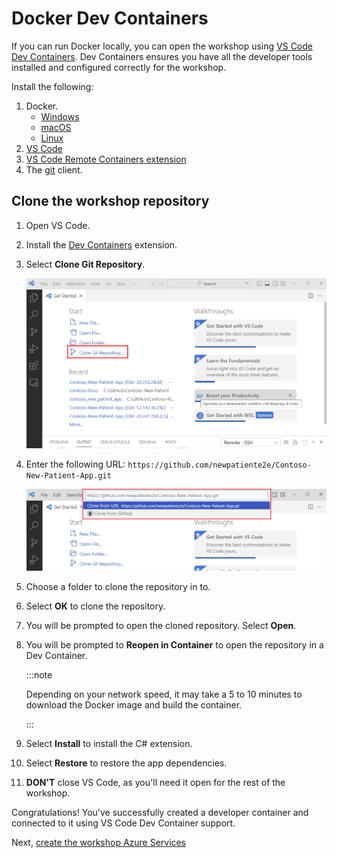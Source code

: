 # Docker Dev Containers

If you can run Docker locally, you can open the workshop using [VS Code Dev Containers](https://code.visualstudio.com/docs/remote/containers?WT.mc_id=aiml-77396-cxa). Dev Containers ensures you have all the developer tools installed and configured correctly for the workshop.

Install the following:

1. Docker.
   - [Windows](https://docs.docker.com/docker-for-windows/install/)
   - [macOS](https://docs.docker.com/docker-for-mac/install/)
   - [Linux](https://docs.docker.com/engine/install/)
1. [VS Code](https://code.visualstudio.com/?WT.mc_id=aiml-77396-cxa)
1. [VS Code Remote Containers extension](https://marketplace.visualstudio.com/items?itemName=ms-vscode-remote.remote-containers&WT.mc_id=aiml-77396-cxa)
1. The [git](https://git-scm.com/) client.

## Clone the workshop repository

1. Open VS Code.
1. Install the [Dev Containers](https://marketplace.visualstudio.com/items?itemName=ms-vscode-remote.remote-containers&WT.mc_id=aiml-77396-cxa) extension.
1. Select **Clone Git Repository**.

    ![The image shows hwo to select clone a repo](img/clone_repository.png)

1. Enter the following URL: `https://github.com/newpatiente2e/Contoso-New-Patient-App.git`

    ![The image shows how to enter the repo url](img/clone_repo_url.png)

1. Choose a folder to clone the repository in to.
1. Select **OK** to clone the repository.
1. You will be prompted to open the cloned repository. Select **Open**.
1. You will be prompted to **Reopen in Container** to open the repository in a Dev Container.

   :::note

   Depending on your network speed, it may take a 5 to 10 minutes to download the Docker image and build the container.

   :::

1. Select **Install** to install the C# extension.
1. Select **Restore** to restore the app dependencies.
1. **DON'T** close VS Code, as you'll need it open for the rest of the workshop.

Congratulations! You've successfully created a developer container and connected to it using VS Code Dev Container support.

Next, [create the workshop Azure Services](../../create-azure-services/)
